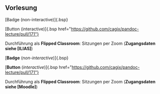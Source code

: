 ## Vorlesung

[Badge (non-interactive)]{.bsp}

[Button (interactive)]{.bsp href="https://github.com/cagix/pandoc-lecture/pull/171"}

Durchführung als **Flipped Classroom**: Sitzungen per Zoom (**Zugangsdaten siehe [ILIAS]**)

[**Badge** (_non-interactive_)]{.bsp}

[**Button** (_interactive_)]{.bsp href="https://github.com/cagix/pandoc-lecture/pull/171"}

Durchführung als **Flipped Classroom**: Sitzungen per Zoom (**Zugangsdaten siehe [Moodle]**)
